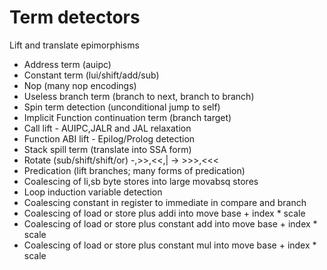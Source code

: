 Term detectors
====================

Lift and translate epimorphisms

- Address term (auipc)
- Constant term (lui/shift/add/sub)
- Nop (many nop encodings)
- Useless branch term (branch to next, branch to branch)
- Spin term detection (unconditional jump to self)
- Implicit Function continuation term (branch target)
- Call lift - AUIPC,JALR and JAL relaxation
- Function ABI lift - Epilog/Prolog detection
- Stack spill term (translate into SSA form)
- Rotate (sub/shift/shift/or) -,>>,<<,| -> >>>,<<<
- Predication (lift branches; many forms of predication)
- Coalescing of li,sb byte stores into large movabsq stores
- Loop induction variable detection
- Coalescing constant in register to immediate in compare and branch
- Coalescing of load or store plus addi into move base + index * scale
- Coalescing of load or store plus constant add into move base + index * scale
- Coalescing of load or store plus constant mul into move base + index * scale
